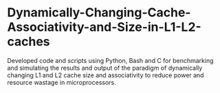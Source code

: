 # Dynamically-Changing-Cache-Associativity-and-Size-in-L1-L2-caches
Developed code and scripts using Python, Bash and C for benchmarking and simulating the results and output of the paradigm of dynamically changing L1 and L2 cache size and associativity to reduce power and resource wastage in microprocessors.
